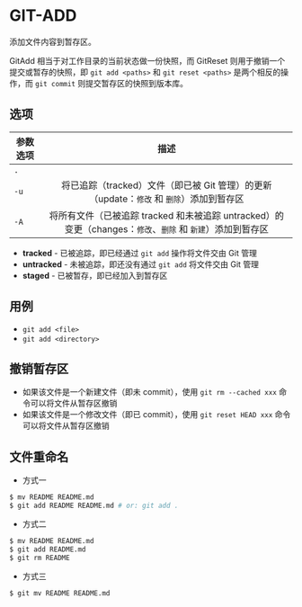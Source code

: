 ---
---
# GIT-ADD

添加文件内容到暂存区。

GitAdd 相当于对工作目录的当前状态做一份快照，而 GitReset 则用于撤销一个提交或暂存的快照，即 `git add <paths>` 和 `git reset <paths>` 是两个相反的操作，而 `git commit` 则提交暂存区的快照到版本库。

## 选项

| 参数选项 |                                                    描述                                                    |
| -------- | :--------------------------------------------------------------------------------------------------------: |
| `.`      |                                                                                                            |
| `-u`     |          将已追踪（tracked）文件（即已被 Git 管理）的更新（update：`修改` 和 `删除`）添加到暂存区          |
| `-A`     | 将所有文件（已被追踪 tracked 和未被追踪 untracked）的变更（changes：`修改`、`删除` 和 `新建`）添加到暂存区 |

* **tracked** - 已被追踪，即已经通过 `git add` 操作将文件交由 Git 管理
* **untracked** - 未被追踪，即还没有通过 `git add` 将文件交由 Git 管理
* **staged** - 已被暂存，即已经加入到暂存区

## 用例

* `git add <file>`
* `git add <directory>`

## 撤销暂存区

* 如果该文件是一个新建文件（即未 commit），使用 `git rm --cached xxx` 命令可以将文件从暂存区撤销
* 如果该文件是一个修改文件（即已 commit），使用 `git reset HEAD xxx` 命令可以将文件从暂存区撤销

## 文件重命名

* 方式一

```sh
$ mv README README.md
$ git add README README.md # or: git add .
```

* 方式二

```bash
$ mv README README.md
$ git add README.md
$ git rm README
```

* 方式三

```sh
$ git mv README README.md
```
